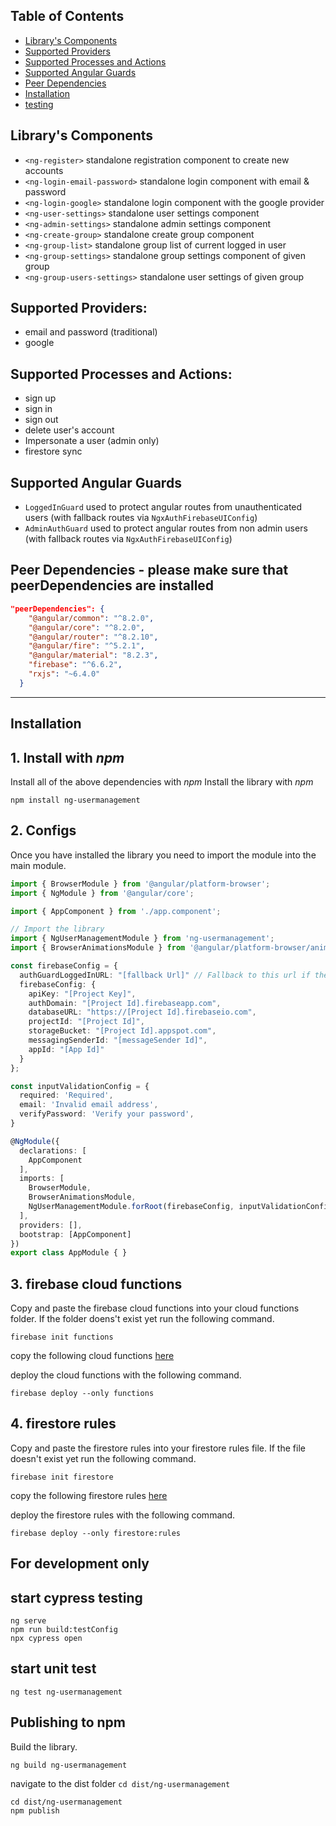 ## Table of Contents
- [Library's Components](#components)
- [Supported Providers](#supported-providers)
- [Supported Processes and Actions](#supported-procress-and-actions)
- [Supported Angular Guards](#supported-angular-guards)
- [Peer Dependencies](#peer-dependencies)
- [Installation](#installation)
- [testing](#testing)

<a name="components"/>

## Library's Components
- `<ng-register>` standalone registration component to create new accounts
- `<ng-login-email-password>` standalone login component with email & password
- `<ng-login-google>` standalone login component with the google provider
- `<ng-user-settings>` standalone user settings component
- `<ng-admin-settings>` standalone admin settings component
- `<ng-create-group>` standalone create group component
- `<ng-group-list>` standalone group list of current logged in user
- `<ng-group-settings>` standalone group settings component of given group
- `<ng-group-users-settings>` standalone user settings of given group

<a name="supported-providers"/>

## Supported Providers:
- email and password (traditional)
- google

<a name="supported-procress-and-actions"/>

## Supported Processes and Actions:
- sign up
- sign in
- sign out
- delete user's account
- Impersonate a user (admin only)
- firestore sync

## Supported Angular Guards
- `LoggedInGuard` used to protect angular routes from unauthenticated users (with fallback routes via `NgxAuthFirebaseUIConfig`)
- `AdminAuthGuard` used to protect angular routes from non admin users (with fallback routes via `NgxAuthFirebaseUIConfig`)

<a name="peer-dependencies"/>

## Peer Dependencies - please make sure that peerDependencies are installed

```json
"peerDependencies": {
    "@angular/common": "^8.2.0",
    "@angular/core": "^8.2.0",
    "@angular/router": "^8.2.10",
    "@angular/fire": "^5.2.1",
    "@angular/material": "8.2.3",
    "firebase": "^6.6.2",
    "rxjs": "~6.4.0"
  }
```
----

<a name="installation"/>

## Installation
## 1. Install with *npm*
Install all of the above dependencies with *npm*
Install the library with *npm*
```shell
npm install ng-usermanagement
```

## 2. Configs
Once you have installed the library you need to import the module into the main module.
```typescript
import { BrowserModule } from '@angular/platform-browser';
import { NgModule } from '@angular/core';

import { AppComponent } from './app.component';

// Import the library
import { NgUserManagementModule } from 'ng-usermanagement';
import { BrowserAnimationsModule } from '@angular/platform-browser/animations';

const firebaseConfig = {
  authGuardLoggedInURL: "[fallback Url]" // Fallback to this url if the user isn't logged in
  firebaseConfig: {
    apiKey: "[Project Key]",
    authDomain: "[Project Id].firebaseapp.com",
    databaseURL: "https://[Project Id].firebaseio.com",
    projectId: "[Project Id]",
    storageBucket: "[Project Id].appspot.com",
    messagingSenderId: "[messageSender Id]",
    appId: "[App Id]"
  }
};

const inputValidationConfig = {
  required: 'Required',
  email: 'Invalid email address',
  verifyPassword: 'Verify your password',
}

@NgModule({
  declarations: [
    AppComponent
  ],
  imports: [
    BrowserModule,
    BrowserAnimationsModule,
    NgUserManagementModule.forRoot(firebaseConfig, inputValidationConfig),
  ],
  providers: [],
  bootstrap: [AppComponent]
})
export class AppModule { }
```
## 3. firebase cloud functions
Copy and paste the firebase cloud functions into your cloud functions folder.
If the folder doens't exist yet run the following command.
```shell
firebase init functions
```
copy the following cloud functions [here](functions/src)

deploy the cloud functions with the following command.
```shell
firebase deploy --only functions
```

## 4. firestore rules
Copy and paste the firestore rules into your firestore rules file.
If the file doesn't exist yet run the following command.
```shell
firebase init firestore
```
copy the following firestore rules [here](firestore.rules)

deploy the firestore rules with the following command.
```shell
firebase deploy --only firestore:rules
```

## For development only

<a name="testing"/>

## start cypress testing
```shell
ng serve
npm run build:testConfig
npx cypress open
```

## start unit test
```shell
ng test ng-usermanagement
```

## Publishing to npm

Build the library.
```shell
ng build ng-usermanagement
```

navigate to the dist folder `cd dist/ng-usermanagement`
```shell
cd dist/ng-usermanagement
npm publish
```
